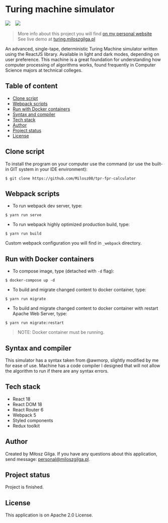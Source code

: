 # Turing machine simulator

![](https://img.shields.io/badge/Made%20in-React%20%2018-1abc9c.svg)
&nbsp;&nbsp;
![](https://img.shields.io/badge/Build%20with-Webpack%205-brown.svg)
&nbsp;&nbsp;
<br>
> More info about this project you will find [on my personal website](https://miloszgilga.pl/project/turing-machine-simulator)
> <br>
> See live demo at [turing.miloszgilga.pl](https://turing.miloszgilga.pl)

An advanced, single-tape, deterministic Turing Machine simulator written using the ReactJS library. Available in light
and dark modes, depending on user preference. This machine is a great foundation for understanding how computer processing
of algorithms works, found frequently in Computer Science majors at technical colleges.

## Table of content
* [Clone script](#clone-script)
* [Webpack scripts](#webpack-scripts)
* [Run with Docker containers](#run-with-docker-containers)
* [Syntax and compiler](#syntax-and-compiler)
* [Tech stack](#tech-stack)
* [Author](#author)
* [Project status](#project-status)
* [License](#license)

<a name="clone-script"></a>
## Clone script
To install the program on your computer use the command (or use the built-in GIT system in your IDE environment):
```
$ git clone https://github.com/Milosz08/tpr-fpr-calculator
```

<a name="webpack-scripts"></a>
## Webpack scripts
* To run webpack dev server, type:
```
$ yarn run serve
```
* To run webpack highly optimized production build, type:
```
$ yarn run build
```
Custom webpack configuration you will find in `_webpack` directory.

<a name="run-with-docker-containers"></a>
## Run with Docker containers
* To compose image, type (detached with `-d` flag):
```
$ docker-compose up -d
```
* To build and migrate changed content to docker container, type:
```
$ yarn run migrate
```
* To build and migrate changed content to docker container with restart Apache Web Server, type:
```
$ yarn run migrate:restart
```
> NOTE: Docker container must be running.

<a name="syntax-and-compiler"></a>
## Syntax and compiler
This simulator has a syntax taken from @awmorp, slightly modified by me for ease of use. Machine has a code compiler I 
designed that will not allow the algorithm to run if there are any syntax errors.

<a name="tech-stack"></a>
## Tech stack
* React 18
* React DOM 18
* React Router 6
* Webpack 5
* Styled components
* Redux toolkit

<a name="author"></a>
## Author
Created by Miłosz Gilga. If you have any questions about this application, send message:
[personal@miloszgilga.pl](mailto:personal@miloszgilga.pl).

<a name="project-status"></a>
## Project status
Project is finished.

<a name="license"></a>
## License
This application is on Apache 2.0 License.
